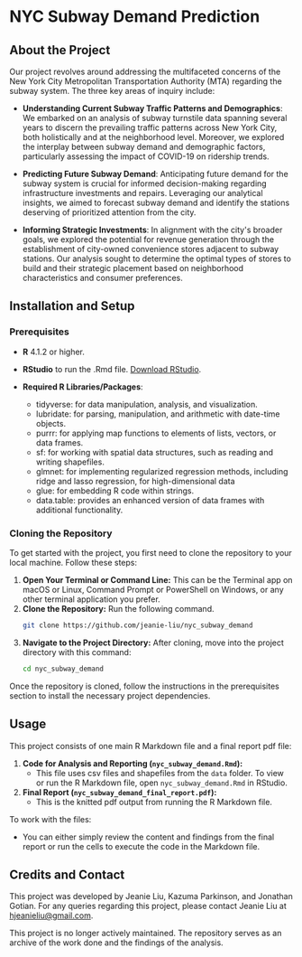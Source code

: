 # NYC Subway Demand Prediction

## About the Project
Our project revolves around addressing the multifaceted concerns of the New York City Metropolitan Transportation Authority (MTA) regarding the subway system. The three key areas of inquiry include:
* **Understanding Current Subway Traffic Patterns and Demographics**: We embarked on an analysis of subway turnstile data spanning several years to discern the prevailing traffic patterns across New York City, both holistically and at the neighborhood level. Moreover, we explored the interplay between subway demand and demographic factors, particularly assessing the impact of COVID-19 on ridership trends.

* **Predicting Future Subway Demand**: Anticipating future demand for the subway system is crucial for informed decision-making regarding infrastructure investments and repairs. Leveraging our analytical insights, we aimed to forecast subway demand and identify the stations deserving of prioritized attention from the city.

* **Informing Strategic Investments**: In alignment with the city's broader goals, we explored the potential for revenue generation through the establishment of city-owned convenience stores adjacent to subway stations. Our analysis sought to determine the optimal types of stores to build and their strategic placement based on neighborhood characteristics and consumer preferences.

## Installation and Setup
### Prerequisites
* **R** 4.1.2 or higher.
* **RStudio** to run the .Rmd file. [Download RStudio](https://posit.co/downloads/).

* **Required R Libraries/Packages**:
  * tidyverse: for data manipulation, analysis, and visualization.
  * lubridate: for parsing, manipulation, and arithmetic with date-time objects.
  * purrr: for applying map functions to elements of lists, vectors, or data frames.
  * sf:  for working with spatial data structures, such as reading and writing shapefiles.
  * glmnet: for implementing regularized regression methods, including ridge and lasso regression, for high-dimensional data
  * glue: for embedding R code within strings.
  * data.table: provides an enhanced version of data frames with additional functionality. 

### Cloning the Repository
To get started with the project, you first need to clone the repository to your local machine. Follow these steps:
1. **Open Your Terminal or Command Line:** This can be the Terminal app on macOS or Linux, Command Prompt or PowerShell on Windows, or any other terminal application you prefer.
2. **Clone the Repository:** Run the following command.
   ```bash
   git clone https://github.com/jeanie-liu/nyc_subway_demand
   ```
3. **Navigate to the Project Directory:** After cloning, move into the project directory with this command:
   ```bash
   cd nyc_subway_demand
   ```
Once the repository is cloned, follow the instructions in the prerequisites section to install the necessary project dependencies.

## Usage
This project consists of one main R Markdown file and a final report pdf file:
1. **Code for Analysis and Reporting (`nyc_subway_demand.Rmd`):**
   - This file uses csv files and shapefiles from the `data` folder. To view or run the R Markdown file, open `nyc_subway_demand.Rmd` in RStudio.
2. **Final Report (`nyc_subway_demand_final_report.pdf`):**
   - This is the knitted pdf output from running the R Markdown file.

To work with the files:
   - You can either simply review the content and findings from the final report or run the cells to execute the code in the Markdown file.

## Credits and Contact
This project was developed by Jeanie Liu, Kazuma Parkinson, and Jonathan Gotian. For any queries regarding this project, please contact Jeanie Liu at hjeanieliu@gmail.com.

This project is no longer actively maintained. The repository serves as an archive of the work done and the findings of the analysis.

